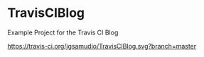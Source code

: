 # TravisCIBlog
Example Project for the Travis CI Blog

https://travis-ci.org/jgsamudio/TravisCIBlog.svg?branch=master